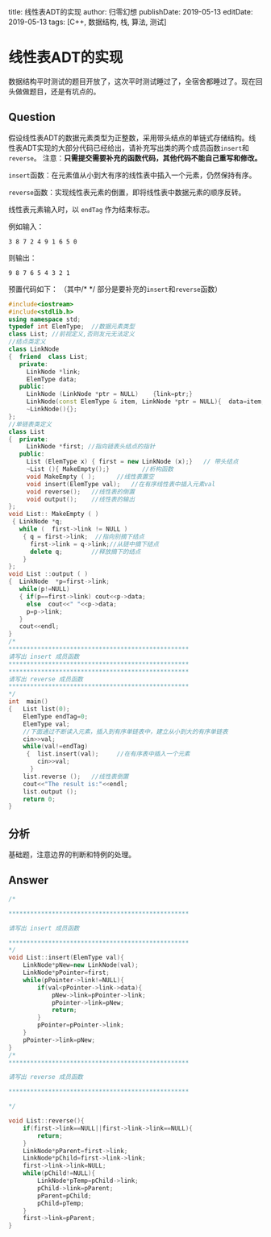 title: 线性表ADT的实现
author: 归零幻想
publishDate: 2019-05-13
editDate: 2019-05-13
tags: [C++, 数据结构, 栈, 算法, 测试]

<!--config-->

# 线性表ADT的实现
[tag]:C++|编程|数据结构|栈|算法|测试

数据结构平时测试的题目开放了，这次平时测试睡过了，全宿舍都睡过了。现在回头做做题目，还是有坑点的。

## Question
假设线性表ADT的数据元素类型为正整数，采用带头结点的单链式存储结构。线性表ADT实现的大部分代码已经给出，请补充写出类的两个成员函数`insert`和`reverse`。  注意：**只需提交需要补充的函数代码，其他代码不能自己重写和修改。**

`insert`函数：在元素值从小到大有序的线性表中插入一个元素，仍然保持有序。

`reverse`函数：实现线性表元素的倒置，即将线性表中数据元素的顺序反转。

线性表元素输入时，以 `endTag` 作为结束标志。

<!--summary-->

例如输入： 
```
3 8 7 2 4 9 1 6 5 0
```

则输出：
```
9 8 7 6 5 4 3 2 1
```

预置代码如下： （其中/*   */ 部分是要补充的`insert`和`reverse`函数）
```cpp
#include<iostream>
#include<stdlib.h>
using namespace std;
typedef int ElemType;  //数据元素类型
class List; //前视定义,否则友元无法定义
//结点类定义
class LinkNode
{  friend  class List; 
   private: 
     LinkNode *link; 
     ElemType data;  
   public: 
     LinkNode (LinkNode *ptr = NULL)    {link=ptr;}
     LinkNode(const ElemType & item, LinkNode *ptr = NULL){  data=item;link=ptr;} 
     ~LinkNode(){}; 
}; 
//单链表类定义 
class List   
{  private:    
     LinkNode *first; //指向链表头结点的指针          
   public:
     List (ElemType x) { first = new LinkNode (x);}   // 带头结点
     ~List (){ MakeEmpty();}         //析构函数
     void MakeEmpty ( );      //线性表置空    
     void insert(ElemType val);   //在有序线性表中插入元素val
     void reverse();   //线性表的倒置
     void output();    //线性表的输出               
}; 
void List:: MakeEmpty ( )
 { LinkNode *q;
   while (  first->link != NULL ) 
	{ q = first->link;  //指向别摘下结点 
      first->link = q->link;//从链中摘下结点
      delete q;        //释放摘下的结点 
    }
};	
void List ::output ( )
{  LinkNode  *p=first->link; 
   while(p!=NULL)
   { if(p==first->link) cout<<p->data;
     else  cout<<" "<<p->data;
     p=p->link;
   }
   cout<<endl;
}
/*
**************************************************
请写出 insert 成员函数
**************************************************
**************************************************
请写出 reverse 成员函数
**************************************************
*/
int  main()
{   List list(0);
    ElemType endTag=0;
    ElemType val;
    //下面通过不断读入元素，插入到有序单链表中，建立从小到大的有序单链表
    cin>>val;
    while(val!=endTag) 
     {  list.insert(val);     //在有序表中插入一个元素
        cin>>val;  
      }
    list.reverse ();   //线性表倒置
    cout<<"The result is:"<<endl;
    list.output ();
    return 0;
}
```

## 分析
基础题，注意边界的判断和特例的处理。

## Answer
```cpp
/*

**************************************************

请写出 insert 成员函数

**************************************************
*/
void List::insert(ElemType val){
    LinkNode*pNew=new LinkNode(val);
    LinkNode*pPointer=first;
    while(pPointer->link!=NULL){
        if(val<pPointer->link->data){
            pNew->link=pPointer->link;
            pPointer->link=pNew;
            return;
        }
        pPointer=pPointer->link;
    }
    pPointer->link=pNew;
}
/*
**************************************************

请写出 reverse 成员函数

**************************************************

*/

void List::reverse(){
    if(first->link==NULL||first->link->link==NULL){
        return;
    }
    LinkNode*pParent=first->link;
    LinkNode*pChild=first->link->link;
    first->link->link=NULL;
    while(pChild!=NULL){
        LinkNode*pTemp=pChild->link;
        pChild->link=pParent;
        pParent=pChild;
        pChild=pTemp;
    }
    first->link=pParent;
}

```
